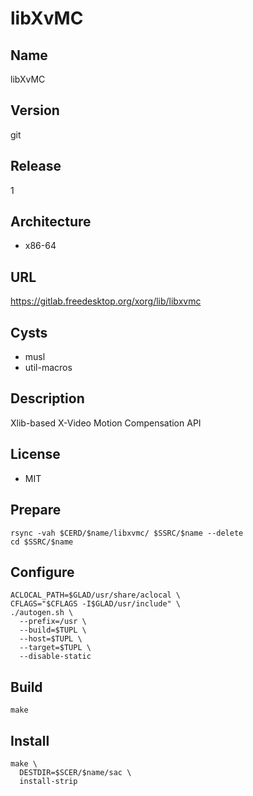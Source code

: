 # libXvMC

## Name
libXvMC

## Version
git

## Release
1

## Architecture
* x86-64

## URL
https://gitlab.freedesktop.org/xorg/lib/libxvmc

## Cysts
* musl
* util-macros

## Description
Xlib-based X-Video Motion Compensation API

## License
* MIT

## Prepare
```shell
rsync -vah $CERD/$name/libxvmc/ $SSRC/$name --delete
cd $SSRC/$name
```

## Configure
```shell
ACLOCAL_PATH=$GLAD/usr/share/aclocal \
CFLAGS="$CFLAGS -I$GLAD/usr/include" \
./autogen.sh \
  --prefix=/usr \
  --build=$TUPL \
  --host=$TUPL \
  --target=$TUPL \
  --disable-static
```

## Build
```shell
make
```

## Install
```shell
make \
  DESTDIR=$SCER/$name/sac \
  install-strip
```

